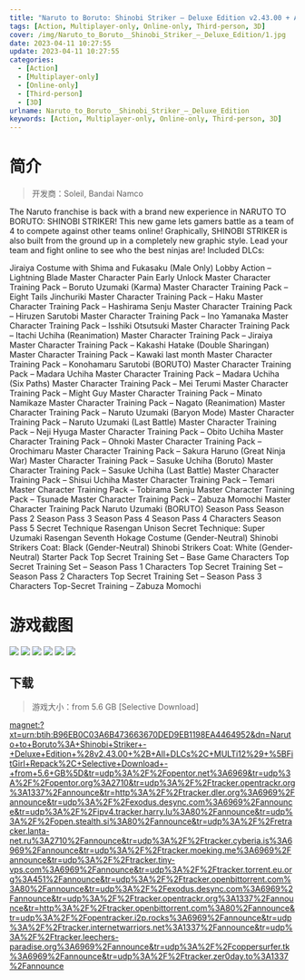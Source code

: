 ```yaml
---
title: "Naruto to Boruto: Shinobi Striker – Deluxe Edition v2.43.00 + All DLCs"
tags: [Action, Multiplayer-only, Online-only, Third-person, 3D]
cover: /img/Naruto_to_Boruto__Shinobi_Striker_–_Deluxe_Edition/1.jpg
date: 2023-04-11 10:27:55
update: 2023-04-11 10:27:55
categories: 
  - [Action]
  - [Multiplayer-only]
  - [Online-only]
  - [Third-person]
  - [3D]
urlname: Naruto_to_Boruto__Shinobi_Striker_–_Deluxe_Edition
keywords: [Action, Multiplayer-only, Online-only, Third-person, 3D]
---
```

# 简介

> 开发商：Soleil, Bandai Namco

The Naruto franchise is back with a brand new experience in NARUTO TO BORUTO: SHINOBI STRIKER! This new game lets gamers battle as a team of 4 to compete against other teams online! Graphically, SHINOBI STRIKER is also built from the ground up in a completely new graphic style. Lead your team and fight online to see who the best ninjas are!
Included DLCs:

Jiraiya Costume with Shima and Fukasaku (Male Only)
Lobby Action – Lightning Blade
Master Character Pain Early Unlock
Master Character Training Pack – Boruto Uzumaki (Karma)
Master Character Training Pack – Eight Tails Jinchuriki
Master Character Training Pack – Haku
Master Character Training Pack – Hashirama Senju
Master Character Training Pack – Hiruzen Sarutobi
Master Character Training Pack – Ino Yamanaka
Master Character Training Pack – Isshiki Otsutsuki
Master Character Training Pack – Itachi Uchiha (Reanimation)
Master Character Training Pack – Jiraiya
Master Character Training Pack – Kakashi Hatake (Double Sharingan)
Master Character Training Pack – Kawaki		last month
Master Character Training Pack – Konohamaru Sarutobi (BORUTO)
Master Character Training Pack – Madara Uchiha
Master Character Training Pack – Madara Uchiha (Six Paths)
Master Character Training Pack – Mei Terumi
Master Character Training Pack – Might Guy
Master Character Training Pack – Minato Namikaze
Master Character Training Pack – Nagato (Reanimation)
Master Character Training Pack – Naruto Uzumaki (Baryon Mode)
Master Character Training Pack – Naruto Uzumaki (Last Battle)
Master Character Training Pack – Neji Hyuga
Master Character Training Pack – Obito Uchiha
Master Character Training Pack – Ohnoki
Master Character Training Pack – Orochimaru
Master Character Training Pack – Sakura Haruno (Great Ninja War)
Master Character Training Pack – Sasuke Uchiha (Boruto)
Master Character Training Pack – Sasuke Uchiha (Last Battle)
Master Character Training Pack – Shisui Uchiha
Master Character Training Pack – Temari
Master Character Training Pack – Tobirama Senju
Master Character Training Pack – Tsunade
Master Character Training Pack – Zabuza Momochi
Master Character Training Pack Naruto Uzumaki (BORUTO)
Season Pass
Season Pass 2
Season Pass 3
Season Pass 4
Season Pass 4 Characters
Season Pass 5
Secret Technique Rasengan Unison
Secret Technique: Super Uzumaki Rasengan
Seventh Hokage Costume (Gender-Neutral)
Shinobi Strikers Coat: Black (Gender-Neutral)
Shinobi Strikers Coat: White (Gender-Neutral)
Starter Pack
Top Secret Training Set – Base Game Characters
Top Secret Training Set – Season Pass 1 Characters
Top Secret Training Set – Season Pass 2 Characters
Top Secret Training Set – Season Pass 3 Characters
Top-Secret Training – Zabuza Momochi

# 游戏截图

![](/img/Naruto_to_Boruto__Shinobi_Striker_–_Deluxe_Edition/2.jpg)
![](/img/Naruto_to_Boruto__Shinobi_Striker_–_Deluxe_Edition/3.jpg)
![](/img/Naruto_to_Boruto__Shinobi_Striker_–_Deluxe_Edition/4.jpg)
![](/img/Naruto_to_Boruto__Shinobi_Striker_–_Deluxe_Edition/5.jpg)
![](/img/Naruto_to_Boruto__Shinobi_Striker_–_Deluxe_Edition/6.jpg)
![](/img/Naruto_to_Boruto__Shinobi_Striker_–_Deluxe_Edition/7.jpg)


## 下载

> 游戏大小：from 5.6 GB [Selective Download]

[magnet:?xt=urn:btih:B96EB0C03A6B473663670DED9EB1198EA4464952&amp;dn=Naruto+to+Boruto%3A+Shinobi+Striker+-+Deluxe+Edition+%28v2.43.00+%2B+All+DLCs%2C+MULTi12%29+%5BFitGirl+Repack%2C+Selective+Download+-+from+5.6+GB%5D&amp;tr=udp%3A%2F%2Fopentor.net%3A6969&amp;tr=udp%3A%2F%2Fopentor.org%3A2710&amp;tr=udp%3A%2F%2Ftracker.opentrackr.org%3A1337%2Fannounce&amp;tr=http%3A%2F%2Ftracker.dler.org%3A6969%2Fannounce&amp;tr=udp%3A%2F%2Fexodus.desync.com%3A6969%2Fannounce&amp;tr=udp%3A%2F%2Fipv4.tracker.harry.lu%3A80%2Fannounce&amp;tr=udp%3A%2F%2Fopen.stealth.si%3A80%2Fannounce&amp;tr=udp%3A%2F%2Fretracker.lanta-net.ru%3A2710%2Fannounce&amp;tr=udp%3A%2F%2Ftracker.cyberia.is%3A6969%2Fannounce&amp;tr=udp%3A%2F%2Ftracker.moeking.me%3A6969%2Fannounce&amp;tr=udp%3A%2F%2Ftracker.tiny-vps.com%3A6969%2Fannounce&amp;tr=udp%3A%2F%2Ftracker.torrent.eu.org%3A451%2Fannounce&amp;tr=udp%3A%2F%2Ftracker.openbittorrent.com%3A80%2Fannounce&amp;tr=udp%3A%2F%2Fexodus.desync.com%3A6969%2Fannounce&amp;tr=udp%3A%2F%2Ftracker.opentrackr.org%3A1337%2Fannounce&amp;tr=http%3A%2F%2Ftracker.openbittorrent.com%3A80%2Fannounce&amp;tr=udp%3A%2F%2Fopentracker.i2p.rocks%3A6969%2Fannounce&amp;tr=udp%3A%2F%2Ftracker.internetwarriors.net%3A1337%2Fannounce&amp;tr=udp%3A%2F%2Ftracker.leechers-paradise.org%3A6969%2Fannounce&amp;tr=udp%3A%2F%2Fcoppersurfer.tk%3A6969%2Fannounce&amp;tr=udp%3A%2F%2Ftracker.zer0day.to%3A1337%2Fannounce](magnet:?xt=urn:btih:B96EB0C03A6B473663670DED9EB1198EA4464952&amp;dn=Naruto+to+Boruto%3A+Shinobi+Striker+-+Deluxe+Edition+%28v2.43.00+%2B+All+DLCs%2C+MULTi12%29+%5BFitGirl+Repack%2C+Selective+Download+-+from+5.6+GB%5D&amp;tr=udp%3A%2F%2Fopentor.net%3A6969&amp;tr=udp%3A%2F%2Fopentor.org%3A2710&amp;tr=udp%3A%2F%2Ftracker.opentrackr.org%3A1337%2Fannounce&amp;tr=http%3A%2F%2Ftracker.dler.org%3A6969%2Fannounce&amp;tr=udp%3A%2F%2Fexodus.desync.com%3A6969%2Fannounce&amp;tr=udp%3A%2F%2Fipv4.tracker.harry.lu%3A80%2Fannounce&amp;tr=udp%3A%2F%2Fopen.stealth.si%3A80%2Fannounce&amp;tr=udp%3A%2F%2Fretracker.lanta-net.ru%3A2710%2Fannounce&amp;tr=udp%3A%2F%2Ftracker.cyberia.is%3A6969%2Fannounce&amp;tr=udp%3A%2F%2Ftracker.moeking.me%3A6969%2Fannounce&amp;tr=udp%3A%2F%2Ftracker.tiny-vps.com%3A6969%2Fannounce&amp;tr=udp%3A%2F%2Ftracker.torrent.eu.org%3A451%2Fannounce&amp;tr=udp%3A%2F%2Ftracker.openbittorrent.com%3A80%2Fannounce&amp;tr=udp%3A%2F%2Fexodus.desync.com%3A6969%2Fannounce&amp;tr=udp%3A%2F%2Ftracker.opentrackr.org%3A1337%2Fannounce&amp;tr=http%3A%2F%2Ftracker.openbittorrent.com%3A80%2Fannounce&amp;tr=udp%3A%2F%2Fopentracker.i2p.rocks%3A6969%2Fannounce&amp;tr=udp%3A%2F%2Ftracker.internetwarriors.net%3A1337%2Fannounce&amp;tr=udp%3A%2F%2Ftracker.leechers-paradise.org%3A6969%2Fannounce&amp;tr=udp%3A%2F%2Fcoppersurfer.tk%3A6969%2Fannounce&amp;tr=udp%3A%2F%2Ftracker.zer0day.to%3A1337%2Fannounce)